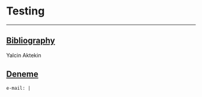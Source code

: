 # Testing
***
## [Bibliography](./bib.html)
Yalcin Aktekin
## [Deneme](./deneme.html)
```
e-mail: |
```
